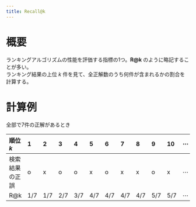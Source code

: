```yaml
---
title: Recall@k
---
```

# 概要

ランキングアルゴリズムの性能を評価する指標の1つ。**R@k** のように略記することが多い。  
ランキング結果の上位 $k$ 件を見て、全正解数のうち何件が含まれるかの割合を計算する。


# 計算例

全部で7件の正解があるとき

| 順位 $k$ | 1 | 2 | 3 | 4 | 5 | 6 | 7 | 8 | 9 | 10 | $\cdots$ |
| :-- | :-- | :-- | :-- | :-- | :-- | :-- | :-- | :-- | :-- | :-- | :-- |
| 検索結果の正誤 | o | x | o | o | x | o | x | x | o | x | $\cdots$ |
| R@k | $1/7$ | $1/7$ | $2/7$ | $3/7$ | $4/7$ | $4/7$ | $4/7$ | $4/7$ | $5/7$ | $5/7$ | $\cdots$ |

